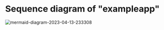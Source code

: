 # Sequence diagram of "exampleapp"

![mermaid-diagram-2023-04-13-233308](https://user-images.githubusercontent.com/72935373/231962457-8b87fd09-d795-420c-8fc6-74396f4129a2.svg)
